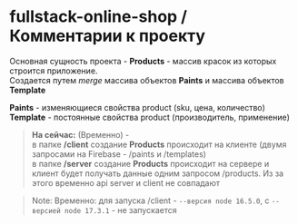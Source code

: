 # fullstack-online-shop / Комментарии к проекту
 Основная сущность проекта - **Products** - массив красок из которых строится приложение.  
 Создается путем _merge_ массива объектов **Paints** и массива объектов **Template**

**Paints** - изменяющиеся свойства product (sku, цена, количество)  
**Template** - постоянные свойства product (производитель, применение)  

>**На сейчас:** (Временно) -  
 в папке **/client** создание **Products** происходит на клиенте (двумя запросами на Firebase - /paints и /templates)  
 в папке **/server**  создание **Products** происходит на сервере и клиент будет получать данные одним запросом /products. Из за этого временно api server и client не совпадают 

> Note: Временно: для запуска /client - `--версия node 16.5.0`, с `--версией node 17.3.1` - не запускается
